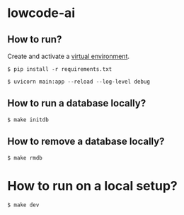 # lowcode-ai

## How to run?

Create and activate a [virtual environment](https://docs.python.org/3/library/venv.html).


```
$ pip install -r requirements.txt
```

```
$ uvicorn main:app --reload --log-level debug
```

## How to run a database locally?

```
$ make initdb
```

## How to remove a database locally?

```
$ make rmdb
```

# How to run on a local setup?

```
$ make dev
```